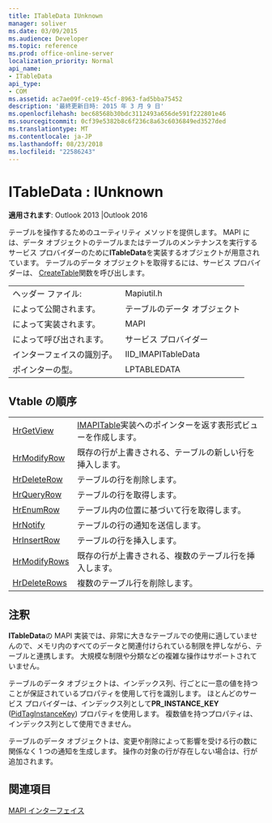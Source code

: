 ```yaml
---
title: ITableData IUnknown
manager: soliver
ms.date: 03/09/2015
ms.audience: Developer
ms.topic: reference
ms.prod: office-online-server
localization_priority: Normal
api_name:
- ITableData
api_type:
- COM
ms.assetid: ac7ae09f-ce19-45cf-8963-fad5bba75452
description: '最終更新日時: 2015 年 3 月 9 日'
ms.openlocfilehash: bec68568b30bdc3112493a656de591f222801e46
ms.sourcegitcommit: 0cf39e5382b8c6f236c8a63c6036849ed3527ded
ms.translationtype: MT
ms.contentlocale: ja-JP
ms.lasthandoff: 08/23/2018
ms.locfileid: "22586243"
---
```

# <a name="itabledata--iunknown"></a>ITableData : IUnknown

  
  
**適用されます**: Outlook 2013 |Outlook 2016 
  
テーブルを操作するためのユーティリティ メソッドを提供します。 MAPI には、データ オブジェクトのテーブルまたはテーブルのメンテナンスを実行するサービス プロバイダーのために**ITableData**を実装するオブジェクトが用意されています。 テーブルのデータ オブジェクトを取得するには、サービス プロバイダーは、 [CreateTable](createtable.md)関数を呼び出します。 
  
|||
|:-----|:-----|
|ヘッダー ファイル:  <br/> |Mapiutil.h  <br/> |
|によって公開されます。  <br/> |テーブルのデータ オブジェクト  <br/> |
|によって実装されます。  <br/> |MAPI  <br/> |
|によって呼び出されます。  <br/> |サービス プロバイダー  <br/> |
|インターフェイスの識別子。  <br/> |IID_IMAPITableData  <br/> |
|ポインターの型。  <br/> |LPTABLEDATA  <br/> |
   
## <a name="vtable-order"></a>Vtable の順序

|||
|:-----|:-----|
|[HrGetView](itabledata-hrgetview.md) <br/> |[IMAPITable](imapitableiunknown.md)実装へのポインターを返す表形式ビューを作成します。  <br/> |
|[HrModifyRow](itabledata-hrmodifyrow.md) <br/> |既存の行が上書きされる、テーブルの新しい行を挿入します。  <br/> |
|[HrDeleteRow](itabledata-hrdeleterow.md) <br/> |テーブルの行を削除します。  <br/> |
|[HrQueryRow](itabledata-hrqueryrow.md) <br/> |テーブルの行を取得します。  <br/> |
|[HrEnumRow](itabledata-hrenumrow.md) <br/> |テーブル内の位置に基づいて行を取得します。  <br/> |
|[HrNotify](itabledata-hrnotify.md) <br/> |テーブルの行の通知を送信します。  <br/> |
|[HrInsertRow](itabledata-hrinsertrow.md) <br/> |テーブルの行を挿入します。  <br/> |
|[HrModifyRows](itabledata-hrmodifyrows.md) <br/> |既存の行が上書きされる、複数のテーブル行を挿入します。  <br/> |
|[HrDeleteRows](itabledata-hrdeleterows.md) <br/> |複数のテーブル行を削除します。  <br/> |
   
## <a name="remarks"></a>注釈

**ITableData**の MAPI 実装では、非常に大きなテーブルでの使用に適していませんので、メモリ内のすべてのデータと関連付けられている制限を押しながら、テーブルと連携します。 大規模な制限や分類などの複雑な操作はサポートされていません。 
  
テーブルのデータ オブジェクトは、インデックス列、行ごとに一意の値を持つことが保証されているプロパティを使用して行を識別します。 ほとんどのサービス プロバイダーは、インデックス列として**PR_INSTANCE_KEY** ([PidTagInstanceKey](pidtaginstancekey-canonical-property.md)) プロパティを使用します。 複数値を持つプロパティは、インデックス列として使用できません。
  
テーブルのデータ オブジェクトは、変更や削除によって影響を受ける行の数に関係なく 1 つの通知を生成します。 操作の対象の行が存在しない場合は、行が追加されます。
  
## <a name="see-also"></a>関連項目



[MAPI インターフェイス](mapi-interfaces.md)

